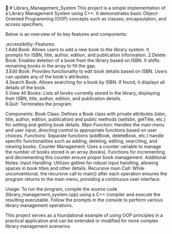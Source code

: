 📑:# Library_Management_System
This project is a simple implementation of a Library Management System using C++. It demonstrates basic Object-Oriented Programming (OOP) concepts such as classes, encapsulation, and access specifiers.

Below is an overview of its key features and components:

:accessibility::Features:                                 
1.Add Book: Allows users to add a new book to the library system. It prompts for ISBN, title, author, edition, and publication information.
2.Delete Book: Enables deletion of a book from the library based on ISBN. It shifts remaining books in the array to fill the gap.                        
3.Edit Book: Provides functionality to edit book details based on ISBN. Users can update any of the book's attributes.               
4.Search Book: Allows searching for a book by ISBN. If found, it displays all details of the book.                 
5.View All Books: Lists all books currently stored in the library, displaying their ISBN, title, author, edition, and publication details.                 
6.Quit: Terminates the program.             

Components:
Book Class: Defines a Book class with private attributes (isbn, title, author, edition, publication) and public methods (setIsbn, getTitle, etc.) for setting and getting book details.
Main Function: Handles the main menu and user input, directing control to appropriate functions based on user choices.
Functions: Separate functions (addBook, deleteBook, etc.) handle specific functionalities such as adding, deleting, editing, searching, and viewing books.
Counter Management: Uses a counter variable to manage the number of books stored in an array (books). Functions for incrementing and decrementing this counter ensure proper book management.
Additional Notes:
Input Handling: Utilizes getline for robust input handling, allowing spaces in book titles and other details.
Recursive main Call: While unconventional, the recursive call to main() after each operation ensures the program returns to the main menu, providing a continuous user interface.

Usage:
To run the program, compile the source code (library_management_system.cpp) using a C++ compiler and execute the resulting executable. Follow the prompts in the console to perform various library management operations.

This project serves as a foundational example of using OOP principles in a practical application and can be extended or modified for more complex library management scenarios.
